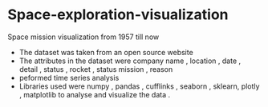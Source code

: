 # Space-exploration-visualization
Space mission visualization from 1957 till now
- The dataset was taken from an open source website
- The attributes in the dataset were  company name , location , date , detail , status , rocket , status mission , reason
- peformed time series analysis
- Libraries used were numpy , pandas , cufflinks , seaborn ,  sklearn, plotly , matplotlib to analyse and visualize the data .
